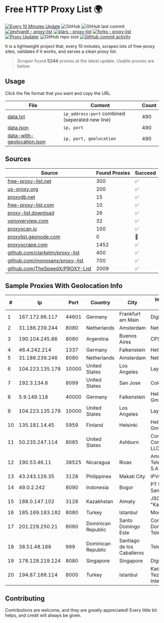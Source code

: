 
# Free HTTP Proxy List 🌍

[![Every 10 Minutes Update](https://github.com/mertguvencli/http-proxy-list/actions/workflows/main.yml/badge.svg?branch=main)](https://github.com/mertguvencli/http-proxy-list/actions/workflows/main.yml)
![GitHub](https://img.shields.io/github/license/mertguvencli/http-proxy-list)
![GitHub last commit](https://img.shields.io/github/last-commit/mertguvencli/http-proxy-list)
[![zevtyardt - proxy-list](https://img.shields.io/static/v1?label=zevtyardt&message=proxy-list&color=blue&logo=github)](https://github.com/zevtyardt/proxy-list "Go to GitHub repo")
[![stars - proxy-list](https://img.shields.io/github/stars/zevtyardt/proxy-list?style=social)](https://github.com/zevtyardt/proxy-list)
[![forks - proxy-list](https://img.shields.io/github/forks/zevtyardt/proxy-list?style=social)](https://github.com/zevtyardt/proxy-list)
[![Proxy Updater](https://github.com/zevtyardt/proxy-list/workflows/Proxy%20Updater/badge.svg)](https://github.com/zevtyardt/proxy-list/actions?query=workflow:"Proxy+Updater")
![GitHub repo size](https://img.shields.io/github/repo-size/zevtyardt/proxy-list)
[![GitHub commit activity](https://img.shields.io/github/commit-activity/m/zevtyardt/proxy-list?logo=commits)](https://github.com/zevtyardt/proxy-list/commits/main)

It is a lightweight project that, every 10 minutes, scrapes lots of free-proxy sites, validates if it works, and serves a clean proxy list.

> Scraper found **5244** proxies at the latest update. Usable proxies are below.

## Usage

Click the file format that you want and copy the URL.

|File|Content|Count|
|----|-------|-----|
|[data.txt](https://raw.githubusercontent.com/mertguvencli/http-proxy-list/main/proxy-list/data.txt)|`ip_address:port` combined (seperated new line)|490|
|[data.json](https://raw.githubusercontent.com/mertguvencli/http-proxy-list/main/proxy-list/data.json)|`ip, port`|490|
|[data-with-geolocation.json](https://raw.githubusercontent.com/mertguvencli/http-proxy-list/main/proxy-list/data-with-geolocation.json)|`ip, port, geolocation`|490|

## Sources

|Source|Found Proxies|Succeed|
|------|-------------|-------|
|[free-proxy-list.net](https://free-proxy-list.net)|300|✅|
|[us-proxy.org](https://www.us-proxy.org)|200|✅|
|[proxydb.net](http://proxydb.net)|15|✅|
|[free-proxy-list.com](https://free-proxy-list.com/?page=&port=&type%5B%5D=http&type%5B%5D=https&up_time=0&search=Search)|10|✅|
|[proxy-list.download](https://www.proxy-list.download/HTTP)|26|✅|
|[vpnoverview.com](https://vpnoverview.com/privacy/anonymous-browsing/free-proxy-servers)|32|✅|
|[proxyscan.io](https://www.proxyscan.io)|100|✅|
|[proxylist.geonode.com](https://proxylist.geonode.com/api/proxy-list?limit=300&page=1&sort_by=lastChecked&sort_type=desc&protocols=http,https)|0|🚫|
|[proxyscrape.com](https://api.proxyscrape.com/v2/?request=displayproxies&protocol=http&timeout=10000&country=all&ssl=all&anonymity=all)|1452|✅|
|[github.com/clarketm/proxy-list](https://raw.githubusercontent.com/clarketm/proxy-list/master/proxy-list-raw.txt)|400|✅|
|[github.com/monosans/proxy-list](https://raw.githubusercontent.com/monosans/proxy-list/main/proxies/http.txt)|700|✅|
|[github.com/TheSpeedX/PROXY-List](https://raw.githubusercontent.com/TheSpeedX/PROXY-List/master/http.txt)|2009|✅|


## Sample Proxies With Geolocation Info

|#|Ip|Port|Country|City|Internet Service Provider|
|-|--|----|-------|----|-------------------------|
|1|167.172.96.117|44601|Germany|Frankfurt am Main|DigitalOcean, LLC|
|2|31.186.239.244|8080|Netherlands|Amsterdam|NetSkope Inc|
|3|190.104.245.86|8080|Argentina|Buenos Aires|CPS|
|4|46.4.242.214|1337|Germany|Falkenstein|Hetzner|
|5|31.186.239.246|8080|Netherlands|Amsterdam|NetSkope Inc|
|6|104.223.135.178|10000|United States|Los Angeles|LayerHost|
|7|192.3.134.6|8099|United States|San Jose|ColoCrossing|
|8|5.9.149.118|40000|Germany|Falkenstein|Hetzner Online GmbH|
|9|104.223.135.178|10000|United States|Los Angeles|LayerHost|
|10|135.181.14.45|5959|Finland|Helsinki|Hetzner Online GmbH|
|11|50.235.247.114|8085|United States|Ashburn|Comcast Cable Communications, LLC|
|12|190.53.46.11|38525|Nicaragua|Rivas|Amnet Telecomunicaciones S.A.|
|13|43.243.126.35|3128|Philippines|Makati City|IPVG|
|14|49.0.2.242|8090|Indonesia|Bogor|PT Usaha Adi Sanggoro|
|15|188.0.147.102|3128|Kazakhstan|Almaty|JSC "KazTransCom"|
|16|185.169.183.182|8080|Turkey|Istanbul|Moon Dc|
|17|201.229.250.21|8080|Dominican Republic|Santo Domingo Este|Compañía Dominicana de Teléfonos S. A.|
|18|38.51.48.188|999|Dominican Republic|Santiago de los Caballeros|Telemarch S.R.L|
|19|178.128.219.124|8080|Singapore|Singapore|DigitalOcean, LLC|
|20|194.87.188.114|8000|Turkey|Istanbul|Kadir Huseyin Tezcan Nosspeed Internet Teknolojileri|



## Contributing

Contributions are welcome, and they are greatly appreciated! Every
little bit helps, and credit will always be given.

